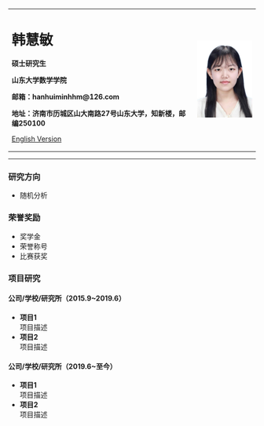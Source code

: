 <div>
<table border="0">
  <tr>
    <td width="75%">
      <h1>韩慧敏</h1>
      <p><b>硕士研究生</b></p>
      <p><b>山东大学数学学院</b></p>
      <p><b>邮箱：hanhuiminhhm@126.com</b></p>
      <p><b>地址：济南市历城区山大南路27号山东大学，知新楼，邮编250100</b></p>
      <p><a href="/index-en.html">English Version</a></p>
    </td>
    <td width="25%">
      <img src="/zhengjianzhao.jpg" width="100%">
    </td>
  </tr>
</table>
</div>

---


### 研究方向
- 随机分析

### 荣誉奖励
- 奖学金
- 荣誉称号
- 比赛获奖

### 项目研究
#### 公司/学校/研究所（2015.9~2019.6）
- **项目1**  
项目描述
- **项目2**  
项目描述

#### 公司/学校/研究所（2019.6~至今）
- **项目1**  
项目描述
- **项目2**  
项目描述





